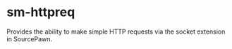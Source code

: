 # sm-httpreq
Provides the ability to make simple HTTP requests via the socket extension in SourcePawn.
